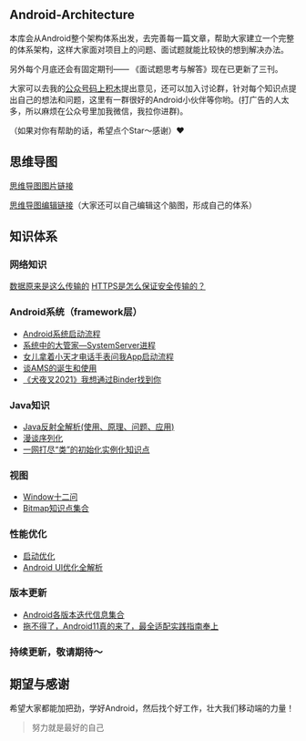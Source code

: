 ## Android-Architecture

本库会从Android整个架构体系出发，去完善每一篇文章，帮助大家建立一个完整的体系架构，这样大家面对项目上的问题、面试题就能比较快的想到解决办法。

另外每个月底还会有固定期刊—— 《面试题思考与解答》现在已更新了三刊。

大家可以去我的[公众号码上积木](https://p6-juejin.byteimg.com/tos-cn-i-k3u1fbpfcp/2164773ecbac43b3abf363360e4f365a~tplv-k3u1fbpfcp-watermark.image)提出意见，还可以加入讨论群，针对每个知识点提出自己的想法和问题，这里有一群很好的Android小伙伴等你哟。(打广告的人太多，所以麻烦在公众号里加我微信，我拉你进群)。

（如果对你有帮助的话，希望点个Star～感谢）❤️

## 思维导图

[思维导图图片链接](http://jimulz.gitee.io/blog-img/github/Architecture.png)

[思维导图编辑链接](https://www.processon.com/view/link/60013a167d9c080e58d6123f)（大家还可以自己编辑这个脑图，形成自己的体系）



## 知识体系

### 网络知识

[数据原来是这么传输的](https://mp.weixin.qq.com/s/PFhA3WdS-2aSdbWqGyTETQ)
[HTTPS是怎么保证安全传输的？](https://mp.weixin.qq.com/s/xFMDKy6ORqkF3R2AfcVpcQ)

### Android系统（framework层）

* [Android系统启动流程](https://mp.weixin.qq.com/s/ULDRlF2Jl_vCrqN_900sWg)
* [系统中的大管家—SystemServer进程](https://mp.weixin.qq.com/s/kaEVvYN-5996IP2QLuPHvQ)
* [女儿拿着小天才电话手表问我App启动流程](https://mp.weixin.qq.com/s/Q3t6VZacP7xXc5NEwJ2UtQ)
* [谈AMS的诞生和使用](https://mp.weixin.qq.com/s/3FXO0v0Ei9wdlRgB43tsng)
* [《犬夜叉2021》我想通过Binder找到你](https://mp.weixin.qq.com/s/G39JNcP5Ye9AbXRv6tQ8pg)

### Java知识

* [Java反射全解析(使用、原理、问题、应用)](https://www.cnblogs.com/jimuzz/p/14297042.html)
* [漫谈序列化](https://mp.weixin.qq.com/s/oMTavByQfV78F9FNsotQrw)
* [一网打尽“类”的初始化实例化知识点](https://mp.weixin.qq.com/s/ozsOXBpKpF1GTrX-NPAuFg)

### 视图

* [Window十二问](https://mp.weixin.qq.com/s/Zzm7CR1cP_vIdcSCZmvk0A)
* [Bitmap知识点集合](https://mp.weixin.qq.com/s/qOMFJYoULG6A_azZbb3Drg)

### 性能优化

* [启动优化](https://mp.weixin.qq.com/s/K7n0qsiMJcUZnH_-vLseRg)
* [Android UI优化全解析](https://mp.weixin.qq.com/s/ge1CV1VJ2llwuED_OuEwcw)

### 版本更新

* [Android各版本迭代信息集合](https://mp.weixin.qq.com/s/kQmH2GnwW8FK-yNmWcheTA)
* [拖不得了，Android11真的来了，最全适配实践指南奉上](https://mp.weixin.qq.com/s/ihn0uijiNBGRoJX_gpvTrA)

### 持续更新，敬请期待～


## 期望与感谢

希望大家都能加把劲，学好Android，然后找个好工作，壮大我们移动端的力量！

>努力就是最好的自己

